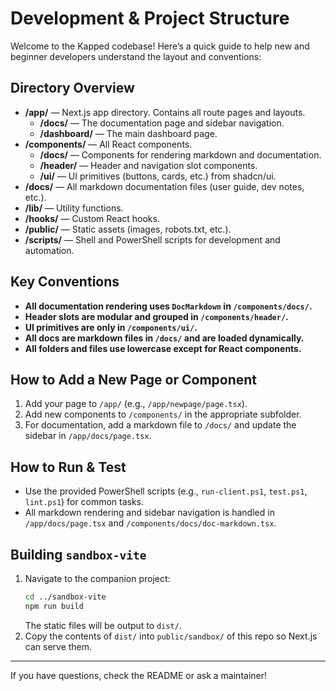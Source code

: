 # Development & Project Structure

Welcome to the Kapped codebase! Here’s a quick guide to help new and beginner developers understand the layout and conventions:

## Directory Overview

- **/app/** — Next.js app directory. Contains all route pages and layouts.
  - **/docs/** — The documentation page and sidebar navigation.
  - **/dashboard/** — The main dashboard page.
- **/components/** — All React components.
  - **/docs/** — Components for rendering markdown and documentation.
  - **/header/** — Header and navigation slot components.
  - **/ui/** — UI primitives (buttons, cards, etc.) from shadcn/ui.
- **/docs/** — All markdown documentation files (user guide, dev notes, etc.).
- **/lib/** — Utility functions.
- **/hooks/** — Custom React hooks.
- **/public/** — Static assets (images, robots.txt, etc.).
- **/scripts/** — Shell and PowerShell scripts for development and automation.

## Key Conventions

- **All documentation rendering uses `DocMarkdown` in `/components/docs/`.**
- **Header slots are modular and grouped in `/components/header/`.**
- **UI primitives are only in `/components/ui/`.**
- **All docs are markdown files in `/docs/` and are loaded dynamically.**
- **All folders and files use lowercase except for React components.**

## How to Add a New Page or Component

1. Add your page to `/app/` (e.g., `/app/newpage/page.tsx`).
2. Add new components to `/components/` in the appropriate subfolder.
3. For documentation, add a markdown file to `/docs/` and update the sidebar in `/app/docs/page.tsx`.

## How to Run & Test

- Use the provided PowerShell scripts (e.g., `run-client.ps1`, `test.ps1`, `lint.ps1`) for common tasks.
- All markdown rendering and sidebar navigation is handled in `/app/docs/page.tsx` and `/components/docs/doc-markdown.tsx`.

## Building `sandbox-vite`

1. Navigate to the companion project:
   ```bash
   cd ../sandbox-vite
   npm run build
   ```
   The static files will be output to `dist/`.
2. Copy the contents of `dist/` into `public/sandbox/` of this repo so Next.js can serve them.

---

If you have questions, check the README or ask a maintainer!
